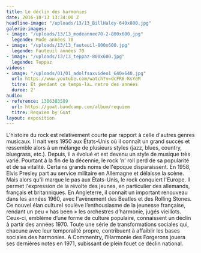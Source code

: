 ```yaml
---
title: Le déclin des harmonies
date: 2016-10-13 13:34:00 Z
headline-image: "/uploads/13/13_BillHaley-640x800.jpg"
galerie-images:
- image: "/uploads/13/13_modeannee70-2-800x600.jpg"
  legende: Mode années 70
- image: "/uploads/13/13_fauteuil-800x600.jpg"
  legende: Fauteuil années 70
- image: "/uploads/13/13_teppaz-800x600.jpg"
  legende: Teppaz
videos:
- image: "/uploads/01/01_adolfsaxvideo1_640x640.jpg"
  url: https://www.youtube.com/watch?v=dcFR6-KsYeM
  titre: Et pendant ce temps-là… retro des années
  duree: 2'
audio:
- reference: 1306303589
  url: https://goat.bandcamp.com/album/requiem
  titre: Requiem by Goat
layout: exposition
---
```


L’histoire du rock est relativement courte par rapport à celle d'autres genres musicaux. Il nait vers 1950 aux États-Unis où il connaît un grand succès et ressemble alors à un mélange de plusieurs styles (jazz, blues, country, bluegrass, etc.). Depuis, il a évolué et est devenu un style de musique très varié. Pourtant à la fin de la décennie, le rock 'n' roll perd de sa popularité et de sa vitalité. Certains grands noms de l'époque disparaissent. En 1958, Elvis Presley part au service militaire en Allemagne et délaisse la scène.
Mais alors qu'il marque le pas aux États-Unis, le rock conquiert l'Europe. Il permet l'expression de la révolte des jeunes, en particulier des allemands, français et britanniques. En Angleterre, il connait un important renouveau dans les années 1960, avec l'avènement des Beatles et des Rolling Stones. Ce nouvel élan culturel soulève l’enthousiasme de la jeunesse française, rendant un peu « has been » les orchestres d’harmonie, jugés vieillots. Ceux-ci, emblème d’une forme de culture populaire, connaissent un déclin à partir des années 1970. Toute une série de transformations sociales qui, chacune avec leur temporalité́ propre, contribuent à affaiblir les bases sociales des harmonies. A Commentry, l’Harmonie des Forgerons jouera ses dernières notes en 1971, subissant de plein fouet ce déclin national.
